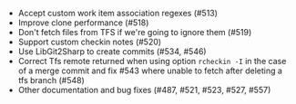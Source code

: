 * Accept custom work item association regexes (#513)
* Improve clone performance (#518)
* Don't fetch files from TFS if we're going to ignore them (#519)
* Support custom checkin notes (#520)
* Use LibGit2Sharp to create commits (#534, #546)
* Correct Tfs remote returned when using option `rcheckin -I` in the case of a merge commit
 and fix #543 where unable to fetch after deleting a tfs branch (#548)
* Other documentation and bug fixes (#487, #521, #523, #527, #557)

